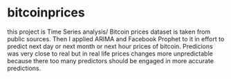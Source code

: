 # bitcoinprices
this project is Time Series analysis/ Bitcoin prices dataset is taken from public sources. Then I applied ARIMA and Facebook Prophet to it in effort to predict next day or next month or next hour prices of bitcoin. Predicions was very close to real but in real life prices changes more unpredictable because there too many predictors should be engaged in more accurate predictions.
